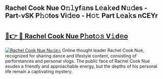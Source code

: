 ## Rachel Cook Nue O𝚗𝚕yf𝚊ns L𝚎a𝚔ed N𝚞𝚍es - Part-vSK P𝚑𝚘tos Vi𝚍𝚎o - H𝚘𝚝 Part L𝚎a𝚔s nCEYr

# <h2><a href="http://kf13rqw.oniu.top/?m=Rachel+Cook+Nue">🔗👉 🔴 Rachel Cook Nue P𝚑ot𝚘𝚜 V𝚒d𝚎o</a></h2>

[![Rachel Cook Nue Nu𝚍e𝚜](https://i.imgur.com/0qMVB7G.gif)](http://kf13rqw.oniu.top/?m=Rachel+Cook+Nue)
Online thought leader Rachel Cook Nue, recognized for sharing dance and lifestyle content, consisting of performances and personal vlogs. The public face of Rachel Cook Nue exudes a friendly and approachable energy, but the depths of his personal life remain a captivating mystery.  
